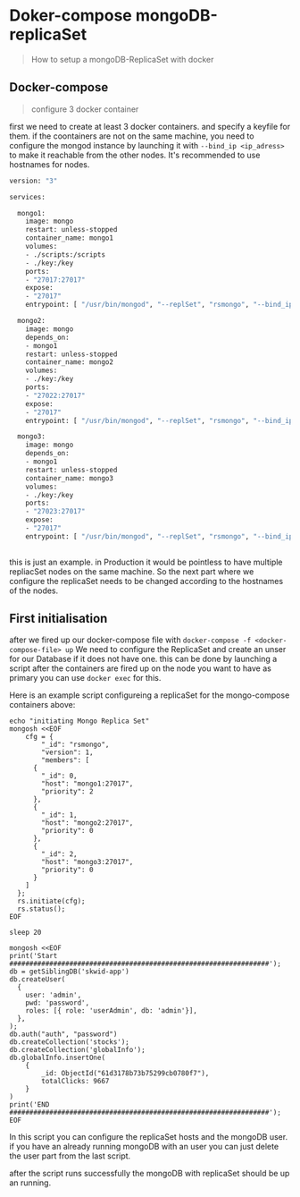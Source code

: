 # Doker-compose mongoDB-replicaSet
> How to setup a mongoDB-ReplicaSet with docker

## Docker-compose
> configure 3 docker container

first we need to create at least 3 docker containers. and specify a keyfile for them. if the coontainers are not on the same machine, 
you need to configure the mongod instance by launching it with `--bind_ip <ip_adress>` to make it reachable from the other nodes. It's recommended to use hostnames for nodes.

```dockerfile
version: "3"

services:

  mongo1: 
    image: mongo
    restart: unless-stopped
    container_name: mongo1
    volumes:
    - ./scripts:/scripts
    - ./key:/key
    ports: 
    - "27017:27017"
    expose: 
    - "27017"
    entrypoint: [ "/usr/bin/mongod", "--replSet", "rsmongo", "--bind_ip_all", "--keyFile", "/key/mongoRs.key", "--auth"]

  mongo2: 
    image: mongo
    depends_on: 
    - mongo1
    restart: unless-stopped
    container_name: mongo2
    volumes: 
    - ./key:/key
    ports: 
    - "27022:27017"
    expose: 
    - "27017"
    entrypoint: [ "/usr/bin/mongod", "--replSet", "rsmongo", "--bind_ip_all", "--keyFile", "/key/mongoRs.key"]

  mongo3: 
    image: mongo
    depends_on: 
    - mongo1
    restart: unless-stopped
    container_name: mongo3
    volumes: 
    - ./key:/key
    ports: 
    - "27023:27017"
    expose: 
    - "27017"
    entrypoint: [ "/usr/bin/mongod", "--replSet", "rsmongo", "--bind_ip_all", "--keyFile", "/key/mongoRs.key"]
  
```
this is just an example. in Production it would be pointless to have multiple repliacSet nodes on the same machine. So the next part where we configure the replicaSet needs to be changed according to the hostnames of the nodes.

## First initialisation

after we fired up our docker-compose file with `docker-compose -f <docker-compose-file> up`
We need to configure the ReplicaSet and create an unser for our Database if it does not have one. this can be done by launching a script after the containers are fired up on the node you want to have as primary
you can use `docker exec` for this. 

Here is an example script configureing a replicaSet for the mongo-compose containers above:

```shell
echo "initiating Mongo Replica Set"
mongosh <<EOF
    cfg = {
        "_id": "rsmongo",
        "version": 1,
        "members": [
      {
        "_id": 0,
        "host": "mongo1:27017",
        "priority": 2
      },
      {
        "_id": 1,
        "host": "mongo2:27017",
        "priority": 0
      },
      {
        "_id": 2,
        "host": "mongo3:27017",
        "priority": 0
      }
    ]
  };
  rs.initiate(cfg);
  rs.status();
EOF

sleep 20

mongosh <<EOF
print('Start #################################################################');
db = getSiblingDB('skwid-app')
db.createUser(
  {
    user: 'admin',
    pwd: 'password',
    roles: [{ role: 'userAdmin', db: 'admin'}],
  },
);
db.auth("auth", "password")
db.createCollection('stocks');
db.createCollection('globalInfo');
db.globalInfo.insertOne(
    {
        _id: ObjectId("61d3178b73b75299cb0780f7"),
        totalClicks: 9667
    }
)
print('END #################################################################');
EOF

```

In this script you can configure the replicaSet hosts and the mongoDB user. 
if you have an already running mongoDB with an user you can just delete the user part from the last script. 

after the script runs successfully the mongoDB with replicaSet should be up an running.
